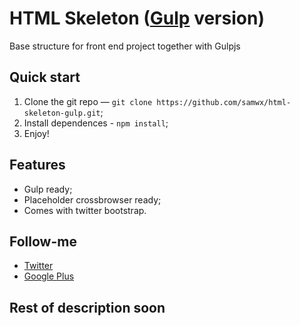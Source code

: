 # HTML Skeleton ([Gulp](http://gulpjs.com) version)

Base structure for front end project together with Gulpjs

## Quick start

1. Clone the git repo — `git clone https://github.com/samwx/html-skeleton-gulp.git`;
2. Install dependences - `npm install`;
3. Enjoy!

## Features

* Gulp ready;
* Placeholder crossbrowser ready;
* Comes with twitter bootstrap.

## Follow-me
* [Twitter](https://twitter.com/samwebdesign)
* [Google Plus](https://plus.google.com/+SamuelMartins/posts)

## Rest of description soon